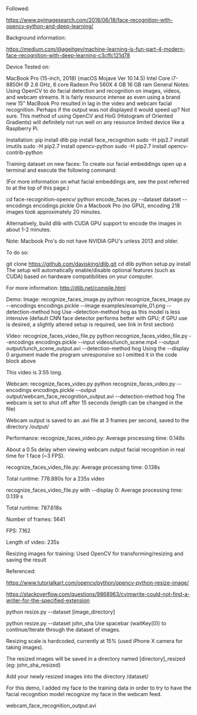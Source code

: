 Followed:

https://www.pyimagesearch.com/2018/06/18/face-recognition-with-opencv-python-and-deep-learning/

Background information:

https://medium.com/@ageitgey/machine-learning-is-fun-part-4-modern-face-recognition-with-deep-learning-c3cffc121d78



Device Tested on:

MacBook Pro (15-inch, 2018) (macOS Mojave Ver 10.14.5)
Intel Core i7-8850H @ 2.6 GHz, 6 core
Radeon Pro 560X 4 GB
16 GB ram
General Notes:
Using OpenCV to do facial detection and recognition on images, videos, and webcam streams. It is fairly resource intense as even using a brand new 15" MacBook Pro resulted in lag in the video and webcam facial recognition. Perhaps if the output was not displayed it would speed up? Not sure. This method of using OpenCV and HoG (Histogram of Oriented Gradients) will definitely not run well on any resource limited device like a Raspberry Pi. 



Installation:
pip install dlib
pip install face_recognition
sudo -H pip2.7 install imutils
sudo -H pip2.7 install opencv-python
sudo -H pip2.7 install opencv-contrib-python


Training dataset on new faces:
To create our facial embeddings open up a terminal and execute the following command:

(For more information on what facial embeddings are, see the post referred to at the top of this page.)

cd face-recognition-opencv/
python encode_faces.py --dataset dataset --encodings encodings.pickle
On a Macbook Pro (no GPU), encoding 218 images took approximately 20 minutes.



Alternatively, build dlib with CUDA GPU support to encode the images in about 1-2 minutes.

Note: Macbook Pro's do not have NVIDIA GPU's unless 2013 and older. 

To do so:

git clone https://github.com/davisking/dlib.git
cd dlib
python setup.py install
The setup will automatically enable/disable optional features (such as CUDA) based on hardware compatibilities on your computer. 

For more information: http://dlib.net/compile.html



Demo:
Image:
recognize_faces_image.py
python recognize_faces_image.py --encodings encodings.pickle --image examples/example_01.png --detection-method hog
Use –detection-method hog as this model is less intensive (default CNN face detector performs better with GPU; if GPU use is desired, a slightly altered setup is required, see link in first section)



Video: 
recognize_faces_video_file.py
python recognize_faces_video_file.py --encodings encodings.pickle --input videos/lunch_scene.mp4 --output output/lunch_scene_output.avi --detection-method hog
Using the --display 0 argument made the program unresponsive so I omitted it in the code block above

This video is 3:55 long.

Webcam:
recognize_faces_video.py
python recognize_faces_video.py --encodings encodings.pickle --output output/webcam_face_recognition_output.avi --detection-method hog
The webcam is set to shut off after 15 seconds (length can be changed in the file)

Webcam output is saved to an .avi file at 3 frames per second, saved to the directory /output/

Performance:
recognize_faces_video.py:
Average processing time: 0.148s

About a 0.5s delay when viewing webcam output facial recognition in real time for 1 face (~3 FPS).



recognize_faces_video_file.py:
Average processing time: 0.138s

Total runtime: 778.880s for a 235s video





recognize_faces_video_file.py with --display 0:
Average processing time: 0.139 s

Total runtime: 787.618s

Number of frames: 5641

FPS: 7.162

Length of video: 235s



Resizing images for training:
Used OpenCV for transforming/resizing and saving the result

Referenced: 

https://www.tutorialkart.com/opencv/python/opencv-python-resize-image/

https://stackoverflow.com/questions/9868963/cvimwrite-could-not-find-a-writer-for-the-specified-extension



python resize.py --dataset [image_directory]

python resize.py --dataset john_sha
Use spacebar (waitKey(0)) to continue/iterate through the dataset of images.

Resizing scale is hardcoded, currently at 15% (used iPhone X camera for taking images).

The resized images will be saved in a directory named [directory]_resized (eg: john_sha_resized)



Add your newly resized images into the directory /dataset/



For this demo, I added my face to the training data in order to try to have the facial recognition model recognize my face in the webcam feed.

webcam_face_recognition_output.avi

